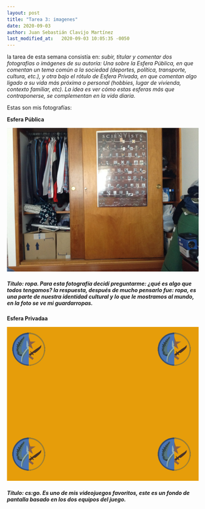 ```yaml
---
layout: post
title: "Tarea 3: imagenes"
date: 2020-09-03
author: Juan Sebastián Clavijo Martínez
last_modified_at:   2020-09-03 10:05:35 -0050
---
```

la tarea de esta semana consistía en:  *subir, titular y comentar dos fotografías o imágenes de su autoría: Una sobre la Esfera Pública, en que comentan un tema común a la sociedad (deportes, política, transporte, cultura, etc.), y otra bajo el rótulo de Esfera Privada, en que comentan algo ligado a su vida más próxima o personal (hobbies, lugar de vivienda, contexto familiar, etc). La idea es ver cómo estas esferas más que contraponerse,  se complementan en la vida diaria.*

Estas son mis fotografías:

**Esfera Pública**
<p align="center">
  <img src="https://raw.githubusercontent.com/jclavijomartinez/jclavijomartinez.github.io/gh-pages/images/IMG_0479.JPG" style="max-width:100%;">
</p>

#####  Título: ropa. Para esta fotografía decidí preguntarme: ¿qué es algo que todos tengamos? la respuesta, después de mucho pensarlo fue: ropa, es una parte de nuestra identidad cultural y lo que le mostramos al mundo, en la foto se ve mi guardarropas.

**Esfera Privadaa**
<p align="center">
  <img src="https://raw.githubusercontent.com/jclavijomartinez/jclavijomartinez.github.io/gh-pages/images/wallpp.png" style="max-width:100%;">
</p>

#####  Título: cs:go. Es uno de mis videojuegos favoritos, este es un fondo de pantalla basado en los dos equipos del juego.
